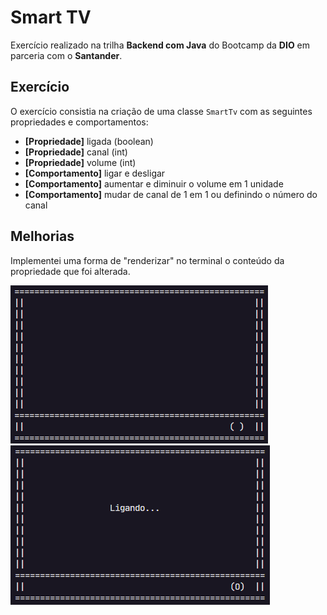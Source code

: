 # Smart TV

Exercício realizado na trilha **Backend com Java** do Bootcamp da **DIO** em parceria com o **Santander**.

## Exercício

O exercício consistia na criação de uma classe `SmartTv` com as seguintes propriedades e comportamentos:

- **[Propriedade]** ligada (boolean)
- **[Propriedade]** canal (int)
- **[Propriedade]** volume (int)
- **[Comportamento]** ligar e desligar
- **[Comportamento]** aumentar e diminuir o volume em 1 unidade
- **[Comportamento]** mudar de canal de 1 em 1 ou definindo o número do canal

## Melhorias

Implementei uma forma de "renderizar" no terminal o conteúdo da propriedade que foi alterada.

<img src="./assets/repo/tv-frame.png" />
<img src="./assets/repo/booting.png" />
